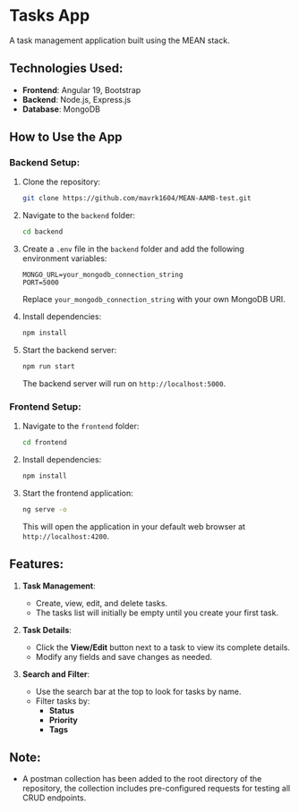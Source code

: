 
# Tasks App

A task management application built using the MEAN stack.

## **Technologies Used**:
- **Frontend**: Angular 19, Bootstrap
- **Backend**: Node.js, Express.js
- **Database**: MongoDB

## **How to Use the App**

### **Backend Setup**:
1. Clone the repository:
   ```bash
   git clone https://github.com/mavrk1604/MEAN-AAMB-test.git
   ```
2. Navigate to the `backend` folder:
   ```bash
   cd backend
   ```
3. Create a `.env` file in the `backend` folder and add the following environment variables:
   ```
   MONGO_URL=your_mongodb_connection_string
   PORT=5000
   ```
   Replace `your_mongodb_connection_string` with your own MongoDB URI.

4. Install dependencies:
   ```bash
   npm install
   ```

5. Start the backend server:
   ```bash
   npm run start
   ```
   The backend server will run on `http://localhost:5000`.

### **Frontend Setup**:
1. Navigate to the `frontend` folder:
   ```bash
   cd frontend
   ```
2. Install dependencies:
   ```bash
   npm install
   ```
3. Start the frontend application:
   ```bash
   ng serve -o
   ```
   This will open the application in your default web browser at `http://localhost:4200`.

## **Features**:
1. **Task Management**:
   - Create, view, edit, and delete tasks.
   - The tasks list will initially be empty until you create your first task.

2. **Task Details**:
   - Click the **View/Edit** button next to a task to view its complete details.
   - Modify any fields and save changes as needed.

3. **Search and Filter**:
   - Use the search bar at the top to look for tasks by name.
   - Filter tasks by:
     - **Status**
     - **Priority**
     - **Tags**

## **Note**:
- A postman collection has been added to the root directory of the repository, the collection includes pre-configured requests for testing all CRUD endpoints.
